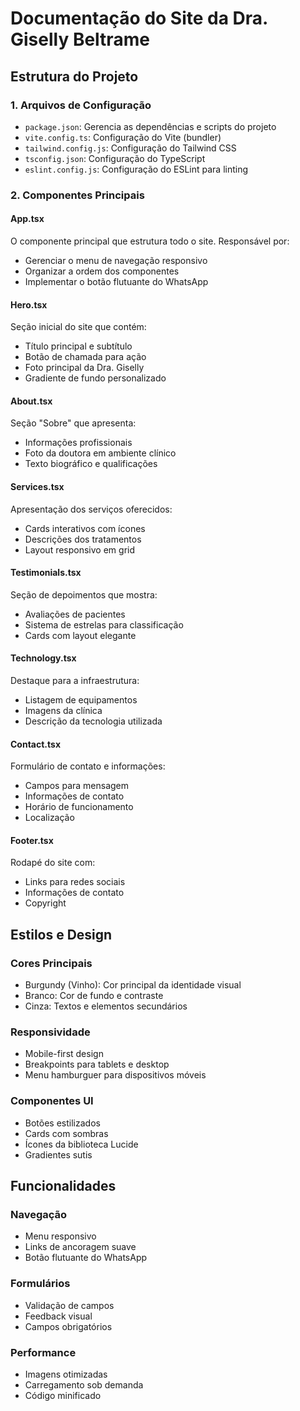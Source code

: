# Documentação do Site da Dra. Giselly Beltrame

## Estrutura do Projeto

### 1. Arquivos de Configuração

- `package.json`: Gerencia as dependências e scripts do projeto
- `vite.config.ts`: Configuração do Vite (bundler)
- `tailwind.config.js`: Configuração do Tailwind CSS
- `tsconfig.json`: Configuração do TypeScript
- `eslint.config.js`: Configuração do ESLint para linting

### 2. Componentes Principais

#### App.tsx
O componente principal que estrutura todo o site. Responsável por:
- Gerenciar o menu de navegação responsivo
- Organizar a ordem dos componentes
- Implementar o botão flutuante do WhatsApp

#### Hero.tsx
Seção inicial do site que contém:
- Título principal e subtítulo
- Botão de chamada para ação
- Foto principal da Dra. Giselly
- Gradiente de fundo personalizado

#### About.tsx
Seção "Sobre" que apresenta:
- Informações profissionais
- Foto da doutora em ambiente clínico
- Texto biográfico e qualificações

#### Services.tsx
Apresentação dos serviços oferecidos:
- Cards interativos com ícones
- Descrições dos tratamentos
- Layout responsivo em grid

#### Testimonials.tsx
Seção de depoimentos que mostra:
- Avaliações de pacientes
- Sistema de estrelas para classificação
- Cards com layout elegante

#### Technology.tsx
Destaque para a infraestrutura:
- Listagem de equipamentos
- Imagens da clínica
- Descrição da tecnologia utilizada

#### Contact.tsx
Formulário de contato e informações:
- Campos para mensagem
- Informações de contato
- Horário de funcionamento
- Localização

#### Footer.tsx
Rodapé do site com:
- Links para redes sociais
- Informações de contato
- Copyright

## Estilos e Design

### Cores Principais
- Burgundy (Vinho): Cor principal da identidade visual
- Branco: Cor de fundo e contraste
- Cinza: Textos e elementos secundários

### Responsividade
- Mobile-first design
- Breakpoints para tablets e desktop
- Menu hamburguer para dispositivos móveis

### Componentes UI
- Botões estilizados
- Cards com sombras
- Ícones da biblioteca Lucide
- Gradientes sutis

## Funcionalidades

### Navegação
- Menu responsivo
- Links de ancoragem suave
- Botão flutuante do WhatsApp

### Formulários
- Validação de campos
- Feedback visual
- Campos obrigatórios

### Performance
- Imagens otimizadas
- Carregamento sob demanda
- Código minificado